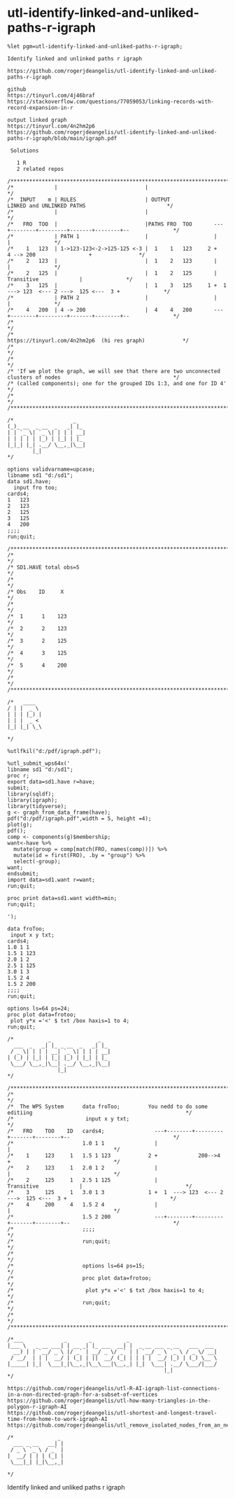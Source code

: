 # utl-identify-linked-and-unliked-paths-r-igraph
    %let pgm=utl-identify-linked-and-unliked-paths-r-igraph;

    Identify linked and unlinked paths r igraph

    https://github.com/rogerjdeangelis/utl-identify-linked-and-unliked-paths-r-igraph

    github
    https://tinyurl.com/4j46braf
    https://stackoverflow.com/questions/77059053/linking-records-with-record-expansion-in-r

    output linked graph
    https://tinyurl.com/4n2hm2p6
    https://github.com/rogerjdeangelis/utl-identify-linked-and-unliked-paths-r-igraph/blob/main/igraph.pdf

     Solutions

       1 R
       2 related repos

    /**************************************************************************************************************************/
    /*             |                            |                                                                             */
    /*  INPUT    m | RULES                      | OUTPUT                   LINKED and UNLINKED PATHS                          */
    /*             |                            |                                                                             */
    /*   FRO  TOO  |                            |PATHS FRO  TOO       ---+--------+---------+-------+--------+--              */
    /*             | PATH 1                     |                     |                                        |              */
    /*    1   123  | 1->123-123<-2->125-125 <-3 |  1    1   123     2 +             4 --> 200                 +               */
    /*    2   123  |                            |  1    2   123       |                                        |              */
    /*    2   125  |                            |  1    2   125       |                 Transitive             |              */
    /*    3   125  |                            |  1    3   125     1 +  1  ---> 123  <--- 2 --->  125 <---  3 +              */
    /*             | PATH 2                     |                     |                                        |              */
    /*    4   200  | 4 -> 200                   |  4    4   200       ---+--------+---------+-------+--------+--              */
    /*                                                                                                                        */
    /*                                                                https://tinyurl.com/4n2hm2p6  (hi res graph)            */
    /*                                                                                                                        */
    /*                                                                                                                        */
    /* 'If we plot the graph, we will see that there are two unconnected clusters of nodes                                    */
    /* (called components); one for the grouped IDs 1:3, and one for ID 4'                                                    */
    /*                                                                                                                        */
    /**************************************************************************************************************************/

    /*                   _
    (_)_ __  _ __  _   _| |_
    | | `_ \| `_ \| | | | __|
    | | | | | |_) | |_| | |_
    |_|_| |_| .__/ \__,_|\__|
            |_|
    */

    options validvarname=upcase;
    libname sd1 "d:/sd1";
    data sd1.have;
      input fro too;
    cards4;
    1   123
    2   123
    2   125
    3   125
    4   200
    ;;;;
    run;quit;

    /**************************************************************************************************************************/
    /*                                                                                                                        */
    /* SD1.HAVE total obs=5                                                                                                   */
    /*                                                                                                                        */
    /* Obs    ID     X                                                                                                        */
    /*                                                                                                                        */
    /*  1      1    123                                                                                                       */
    /*  2      2    123                                                                                                       */
    /*  3      2    125                                                                                                       */
    /*  4      3    125                                                                                                       */
    /*  5      4    200                                                                                                       */
    /*                                                                                                                        */
    /**************************************************************************************************************************/

    /*   ____
    / | |  _ \
    | | | |_) |
    | | |  _ <
    |_| |_| \_\

    */

    %utlfkil("d:/pdf/igraph.pdf");

    %utl_submit_wps64x('
    libname sd1 "d:/sd1";
    proc r;
    export data=sd1.have r=have;
    submit;
    library(sqldf);
    library(igraph);
    library(tidyverse);
    g <- graph_from_data_frame(have);
    pdf("d:/pdf/igraph.pdf",width = 5, height =4);
    plot(g);
    pdf();
    comp <- components(g)$membership;
    want<-have %>%
      mutate(group = comp[match(FRO, names(comp))]) %>%
      mutate(id = first(FRO), .by = "group") %>%
      select(-group);
    want;
    endsubmit;
    import data=sd1.want r=want;
    run;quit;

    proc print data=sd1.want width=min;
    run;quit;

    ');

    data froToo;
     input x y txt;
    cards4;
    1.0 1 1
    1.5 1 123
    2.0 1 2
    2.5 1 125
    3.0 1 3
    1.5 2 4
    1.5 2 200
    ;;;;
    run;quit;

    options ls=64 ps=24;
    proc plot data=frotoo;
     plot y*x ='<' $ txt /box haxis=1 to 4;
    run;quit;

    /*           _               _
      ___  _   _| |_ _ __  _   _| |_
     / _ \| | | | __| `_ \| | | | __|
    | (_) | |_| | |_| |_) | |_| | |_
     \___/ \__,_|\__| .__/ \__,_|\__|
                    |_|
    */

    /**************************************************************************************************************************/
    /*                                                                                                                        */
    /*  The WPS System      data froToo;         You nedd to do some editiing                                                 */
    /*                       input x y txt;                                                                                   */
    /*   FRO    TOO    ID   cards4;                ---+--------+---------+-------+--------+--                                 */
    /*                      1.0 1 1                |                                        |                                 */
    /*    1     123     1   1.5 1 123            2 +             200-->4                    +                                 */
    /*    2     123     1   2.0 1 2                |                                        |                                 */
    /*    2     125     1   2.5 1 125              |                 Transitive             |                                 */
    /*    3     125     1   3.0 1 3              1 +  1  ---> 123  <--- 2 --->  125 <---  3 +                                 */
    /*    4     200     4   1.5 2 4                |                                        |                                 */
    /*                      1.5 2 200              ---+--------+---------+-------+--------+--                                 */
    /*                      ;;;;                                                                                              */
    /*                      run;quit;                                                                                         */
    /*                                                                                                                        */
    /*                      options ls=64 ps=15;                                                                              */
    /*                      proc plot data=frotoo;                                                                            */
    /*                       plot y*x ='<' $ txt /box haxis=1 to 4;                                                           */
    /*                      run;quit;                                                                                         */
    /*                                                                                                                        */
    /**************************************************************************************************************************/

    /*___             _       _           _
    |___ \   _ __ ___| | __ _| |_ ___  __| |  _ __ ___ _ __   ___  ___
      __) | | `__/ _ \ |/ _` | __/ _ \/ _` | | `__/ _ \ `_ \ / _ \/ __|
     / __/  | | |  __/ | (_| | ||  __/ (_| | | | |  __/ |_) | (_) \__ \
    |_____| |_|  \___|_|\__,_|\__\___|\__,_| |_|  \___| .__/ \___/|___/
                                                      |_|
    */

    https://github.com/rogerjdeangelis/utl-R-AI-igraph-list-connections-in-a-non-directed-graph-for-a-subset-of-vertices
    https://github.com/rogerjdeangelis/utl-how-many-triangles-in-the-polygon-r-igraph-AI
    https://github.com/rogerjdeangelis/utl-shortest-and-longest-travel-time-from-home-to-work-igraph-AI
    https://github.com/rogerjdeangelis/utl_remove_isolated_nodes_from_an_network_r_igraph

    /*              _
      ___ _ __   __| |
     / _ \ `_ \ / _` |
    |  __/ | | | (_| |
     \___|_| |_|\__,_|

    */
Identify linked and unliked paths r igraph  
